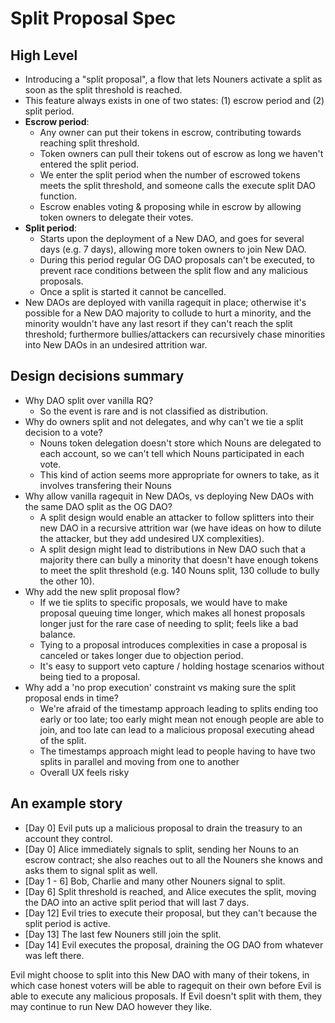 # Split Proposal Spec

## High Level

- Introducing a "split proposal", a flow that lets Nouners activate a split as soon as the split threshold is reached.
- This feature always exists in one of two states: (1) escrow period and (2) split period.
- **Escrow period**:
  - Any owner can put their tokens in escrow, contributing towards reaching split threshold.
  - Token owners can pull their tokens out of escrow as long we haven't entered the split period.
  - We enter the split period when the number of escrowed tokens meets the split threshold, and someone calls the execute split DAO function.
  - Escrow enables voting & proposing while in escrow by allowing token owners to delegate their votes.
- **Split period**:
  - Starts upon the deployment of a New DAO, and goes for several days (e.g. 7 days), allowing more token owners to join New DAO.
  - During this period regular OG DAO proposals can't be executed, to prevent race conditions between the split flow and any malicious proposals.
  - Once a split is started it cannot be cancelled.
- New DAOs are deployed with vanilla ragequit in place; otherwise it's possible for a New DAO majority to collude to hurt a minority, and the minority wouldn't have any last resort if they can't reach the split threshold; furthermore bullies/attackers can recursively chase minorities into New DAOs in an undesired attrition war.

## Design decisions summary

- Why DAO split over vanilla RQ?
  - So the event is rare and is not classified as distribution.
- Why do owners split and not delegates, and why can't we tie a split decision to a vote?
  - Nouns token delegation doesn't store which Nouns are delegated to each account, so we can't tell which Nouns participated in each vote.
  - This kind of action seems more appropriate for owners to take, as it involves transfering their Nouns
- Why allow vanilla ragequit in New DAOs, vs deploying New DAOs with the same DAO split as the OG DAO?
  - A split design would enable an attacker to follow splitters into their new DAO in a recursive attrition war (we have ideas on how to dilute the attacker, but they add undesired UX complexities).
  - A split design might lead to distributions in New DAO such that a majority there can bully a minority that doesn't have enough tokens to meet the split threshold (e.g. 140 Nouns split, 130 collude to bully the other 10).
- Why add the new split proposal flow?
  - If we tie splits to specific proposals, we would have to make proposal queuing time longer, which makes all honest proposals longer just for the rare case of needing to split; feels like a bad balance.
  - Tying to a proposal introduces complexities in case a proposal is canceled or takes longer due to objection period.
  - It's easy to support veto capture / holding hostage scenarios without being tied to a proposal.
- Why add a 'no prop execution' constraint vs making sure the split proposal ends in time?
  - We're afraid of the timestamp approach leading to splits ending too early or too late; too early might mean not enough people are able to join, and too late can lead to a malicious proposal executing ahead of the split.
  - The timestamps approach might lead to people having to have two splits in parallel and moving from one to another
  - Overall UX feels risky

## An example story

- [Day 0] Evil puts up a malicious proposal to drain the treasury to an account they control.
- [Day 0] Alice immediately signals to split, sending her Nouns to an escrow contract; she also reaches out to all the Nouners she knows and asks them to signal split as well.
- [Day 1 - 6] Bob, Charlie and many other Nouners signal to split.
- [Day 6] Split threshold is reached, and Alice executes the split, moving the DAO into an active split period that will last 7 days.
- [Day 12] Evil tries to execute their proposal, but they can't because the split period is active.
- [Day 13] The last few Nouners still join the split.
- [Day 14] Evil executes the proposal, draining the OG DAO from whatever was left there.

Evil might choose to split into this New DAO with many of their tokens, in which case honest voters will be able to ragequit on their own before Evil is able to execute any malicious proposals. If Evil doesn't split with them, they may continue to run New DAO however they like.
